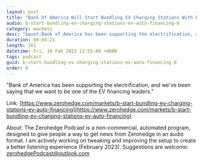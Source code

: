 ```yaml
---
layout: post
title: "Bank Of America Will Start Bundling EV Charging Stations With EV Auto Financing"
audio: b-start-bundling-ev-charging-stations-ev-auto-financing-0
category: markets
desc: "&quot;Bank of America has been supporting the electrification, and we've been saying that we want to be one of the EV financing leaders.&quot;"
duration: 00:04:21
length: 261
datetime: Fri, 10 Feb 2023 11:55:00 +0000
tags: podcast
guid: b-start-bundling-ev-charging-stations-ev-auto-financing-0
order: 0
---
```

&quot;Bank of America has been supporting the electrification, and we've been saying that we want to be one of the EV financing leaders.&quot;

Link: [https://www.zerohedge.com/markets/b-start-bundling-ev-charging-stations-ev-auto-financing](https://www.zerohedge.com/markets/b-start-bundling-ev-charging-stations-ev-auto-financing)

About: The Zerohedge Podcast is a non-commercial, automated program, designed to give people a way to get news from Zerohedge in an audio format.  I am actively working on tweaking and improving the setup to create a better listening experience (February 2023).  Suggestions are welcome: [zerohedgePodcast@outlook.com](mailto:zerohedgePodcast@outlook.com)